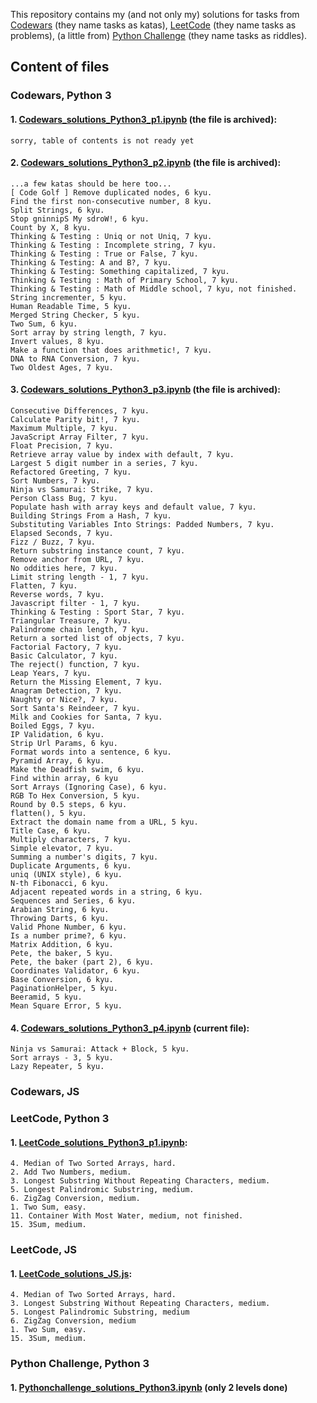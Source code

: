 This repository contains my (and not only my) solutions for tasks from <a href="https://codewars.com">Codewars</a> (they name tasks as katas), <a href=https://leetcode.com>LeetCode</a> (they name tasks as problems), (a little from) <a href="http://www.pythonchallenge.com">Python Challenge</a> (they name tasks as riddles).



<h2>Content of files</h2>

<h3>Codewars, Python 3</h3>

<h4>1. <a href="Codewars_solutions_Python3_p1.ipynb">Codewars_solutions_Python3_p1.ipynb</a> (the file is archived):</h4>

    sorry, table of contents is not ready yet

<h4>2. <a href="Codewars_solutions_Python3_p2.ipynb">Codewars_solutions_Python3_p2.ipynb</a> (the file is archived):</h4>

    ...a few katas should be here too...
    [ Code Golf ] Remove duplicated nodes, 6 kyu.
	Find the first non-consecutive number, 8 kyu.
	Split Strings, 6 kyu.
	Stop gninnipS My sdroW!, 6 kyu.
	Count by X, 8 kyu.
	Thinking & Testing : Uniq or not Uniq, 7 kyu.
	Thinking & Testing : Incomplete string, 7 kyu.
	Thinking & Testing : True or False, 7 kyu.
	Thinking & Testing: A and B?, 7 kyu.
	Thinking & Testing: Something capitalized, 7 kyu.
	Thinking & Testing : Math of Primary School, 7 kyu.
	Thinking & Testing : Math of Middle school, 7 kyu, not finished.
	String incrementer, 5 kyu.
	Human Readable Time, 5 kyu.
	Merged String Checker, 5 kyu.
	Two Sum, 6 kyu.
	Sort array by string length, 7 kyu.
	Invert values, 8 kyu.
	Make a function that does arithmetic!, 7 kyu.
	DNA to RNA Conversion, 7 kyu.
	Two Oldest Ages, 7 kyu.

<h4>3. <a href="Codewars_solutions_Python3_p3.ipynb">Codewars_solutions_Python3_p3.ipynb</a> (the file is archived):</h4>

    Consecutive Differences, 7 kyu.
	Calculate Parity bit!, 7 kyu.
	Maximum Multiple, 7 kyu.
	JavaScript Array Filter, 7 kyu.
	Float Precision, 7 kyu.
	Retrieve array value by index with default, 7 kyu.
	Largest 5 digit number in a series, 7 kyu.
	Refactored Greeting, 7 kyu.
	Sort Numbers, 7 kyu.
	Ninja vs Samurai: Strike, 7 kyu.
	Person Class Bug, 7 kyu.
	Populate hash with array keys and default value, 7 kyu.
	Building Strings From a Hash, 7 kyu.
	Substituting Variables Into Strings: Padded Numbers, 7 kyu.
	Elapsed Seconds, 7 kyu.
	Fizz / Buzz, 7 kyu.
	Return substring instance count, 7 kyu.
	Remove anchor from URL, 7 kyu.
	No oddities here, 7 kyu.
	Limit string length - 1, 7 kyu.
	Flatten, 7 kyu.
	Reverse words, 7 kyu.
	Javascript filter - 1, 7 kyu.
	Thinking & Testing : Sport Star, 7 kyu.
	Triangular Treasure, 7 kyu.
	Palindrome chain length, 7 kyu.
	Return a sorted list of objects, 7 kyu.
	Factorial Factory, 7 kyu.
	Basic Calculator, 7 kyu.
	The reject() function, 7 kyu.
	Leap Years, 7 kyu.
	Return the Missing Element, 7 kyu.
	Anagram Detection, 7 kyu.
	Naughty or Nice?, 7 kyu.
	Sort Santa's Reindeer, 7 kyu.
	Milk and Cookies for Santa, 7 kyu.
	Boiled Eggs, 7 kyu.
	IP Validation, 6 kyu.
	Strip Url Params, 6 kyu.
	Format words into a sentence, 6 kyu.
	Pyramid Array, 6 kyu.
	Make the Deadfish swim, 6 kyu.
	Find within array, 6 kyu
	Sort Arrays (Ignoring Case), 6 kyu.
	RGB To Hex Conversion, 5 kyu.
	Round by 0.5 steps, 6 kyu.
	flatten(), 5 kyu.
	Extract the domain name from a URL, 5 kyu.
	Title Case, 6 kyu.
	Multiply characters, 7 kyu.
	Simple elevator, 7 kyu.
	Summing a number's digits, 7 kyu.
	Duplicate Arguments, 6 kyu.
	uniq (UNIX style), 6 kyu.
	N-th Fibonacci, 6 kyu.
	Adjacent repeated words in a string, 6 kyu.
	Sequences and Series, 6 kyu.
	Arabian String, 6 kyu.
	Throwing Darts, 6 kyu.
	Valid Phone Number, 6 kyu.
	Is a number prime?, 6 kyu.
	Matrix Addition, 6 kyu.
	Pete, the baker, 5 kyu.
	Pete, the baker (part 2), 6 kyu.
	Coordinates Validator, 6 kyu.
	Base Conversion, 6 kyu.
	PaginationHelper, 5 kyu.
	Beeramid, 5 kyu.
	Mean Square Error, 5 kyu.

<h4>4. <a href="Codewars_solutions_Python3_p4.ipynb">Codewars_solutions_Python3_p4.ipynb</a> (current file):</h4>

	Ninja vs Samurai: Attack + Block, 5 kyu.
	Sort arrays - 3, 5 kyu.
	Lazy Repeater, 5 kyu.

<h3>Codewars, JS</h3>

<h3>LeetCode, Python 3</h3>

<h4>1. <a href="LeetCode_solutions_Python3_p1.ipynb">LeetCode_solutions_Python3_p1.ipynb</a>:</h4>

	4. Median of Two Sorted Arrays, hard.
	2. Add Two Numbers, medium.
	3. Longest Substring Without Repeating Characters, medium.
	5. Longest Palindromic Substring, medium.
	6. ZigZag Conversion, medium.
	1. Two Sum, easy.
	11. Container With Most Water, medium, not finished.
	15. 3Sum, medium.

<h3>LeetCode, JS</h3>

<h4>1. <a href="LeetCode_solutions_JS.js">LeetCode_solutions_JS.js</a>:</h4>

	4. Median of Two Sorted Arrays, hard.
	3. Longest Substring Without Repeating Characters, medium.
	5. Longest Palindromic Substring, medium
	6. ZigZag Conversion, medium
	1. Two Sum, easy.
	15. 3Sum, medium.

<h3>Python Challenge, Python 3</h3>

<h4>1. <a href="pythonchallenge_solutions/Pythonchallenge_solutions_Python3.ipynb">Pythonchallenge_solutions_Python3.ipynb</a> (only 2 levels done) </h4>




